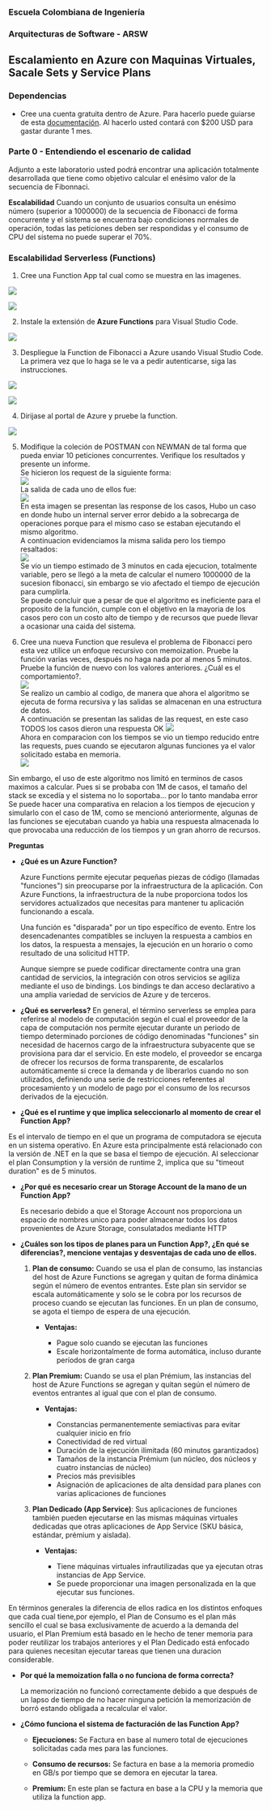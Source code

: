﻿### Escuela Colombiana de Ingeniería
### Arquitecturas de Software - ARSW

## Escalamiento en Azure con Maquinas Virtuales, Sacale Sets y Service Plans

### Dependencias
* Cree una cuenta gratuita dentro de Azure. Para hacerlo puede guiarse de esta [documentación](https://azure.microsoft.com/en-us/free/search/?&ef_id=Cj0KCQiA2ITuBRDkARIsAMK9Q7MuvuTqIfK15LWfaM7bLL_QsBbC5XhJJezUbcfx-qAnfPjH568chTMaAkAsEALw_wcB:G:s&OCID=AID2000068_SEM_alOkB9ZE&MarinID=alOkB9ZE_368060503322_%2Bazure_b_c__79187603991_kwd-23159435208&lnkd=Google_Azure_Brand&dclid=CjgKEAiA2ITuBRDchty8lqPlzS4SJAC3x4k1mAxU7XNhWdOSESfffUnMNjLWcAIuikQnj3C4U8xRG_D_BwE). Al hacerlo usted contará con $200 USD para gastar durante 1 mes.

### Parte 0 - Entendiendo el escenario de calidad

Adjunto a este laboratorio usted podrá encontrar una aplicación totalmente desarrollada que tiene como objetivo calcular el enésimo valor de la secuencia de Fibonnaci.

**Escalabilidad**
Cuando un conjunto de usuarios consulta un enésimo número (superior a 1000000) de la secuencia de Fibonacci de forma concurrente y el sistema se encuentra bajo condiciones normales de operación, todas las peticiones deben ser respondidas y el consumo de CPU del sistema no puede superar el 70%.

### Escalabilidad Serverless (Functions)

1. Cree una Function App tal cual como se muestra en las  imagenes.

![](images/part3/part3-function-config.png)

![](images/part3/part3-function-configii.png)

2. Instale la extensión de **Azure Functions** para Visual Studio Code.

![](images/part3/part3-install-extension.png)

3. Despliegue la Function de Fibonacci a Azure usando Visual Studio Code. La primera vez que lo haga se le va a pedir autenticarse, siga las instrucciones.

![](images/part3/part3-deploy-function-1.png)

![](images/part3/part3-deploy-function-2.png)

4. Dirijase al portal de Azure y pruebe la function.

![](images/part3/part3-test-function.png)

5. Modifique la coleción de POSTMAN con NEWMAN de tal forma que pueda enviar 10 peticiones concurrentes. Verifique los resultados y presente un informe.  
Se hicieron los request de la siguiente forma:  
![](images/AlgoritmoNormal/1.png)  
La salida de cada uno de ellos fue:  
![](images/AlgoritmoNormal/2.png)  
En esta imagen se presentan las response de los casos, Hubo un caso en donde hubo un internal server error debido a la sobrecarga de operaciones porque para el mismo caso se estaban ejecutando el mismo algoritmo.  
A continuacion evidenciamos la misma salida pero los tiempo resaltados:  
![](images/AlgoritmoNormal/2.png)  
Se vio un tiempo estimado de 3 minutos en cada ejecucion, totalmente variable, pero se llegó a la meta de calcular el numero 1000000 de la sucesion fibonacci, sin embargo se vio afectado el tiempo de ejecución para cumplirla.  
Se puede concluir que a pesar de que el algoritmo es ineficiente para el proposito de la función, cumple con el objetivo en la mayoria de los casos pero con un costo alto de tiempo y de recursos que puede llevar a ocasionar una caida del sistema.

6. Cree una nueva Function que resuleva el problema de Fibonacci pero esta vez utilice un enfoque recursivo con memoization. Pruebe la función varias veces, después no haga nada por al menos 5 minutos. Pruebe la función de nuevo con los valores anteriores. ¿Cuál es el comportamiento?.  
![](images/AlgoritmoNuevo/1.png)  
Se realizo un cambio al codigo, de manera que ahora el algoritmo se ejecuta de forma recursiva y las salidas se almacenan en una estructura de datos.  
A continuación se presentan las salidas de las request, en este caso TODOS los casos dieron una respuesta OK 
![](images/AlgoritmoNuevo/2.png)  
Ahora en comparacion con los tiempos se vio un tiempo reducido entre las requests, pues cuando se ejecutaron algunas funciones ya el valor solicitado estaba en memoria.  
![](images/AlgoritmoNuevo/3.png)  
  
Sin embargo, el uso de este algoritmo nos limitó en terminos de casos maximos a calcular. Pues si se probaba con 1M de casos, el tamaño del stack se excedía y el sistema no lo soportaba... por lo tanto mandaba error  
Se puede hacer una comparativa en relacion a los tiempos de ejecucion y simularlo con el caso de 1M, como se mencionó anteriormente, algunas de las funciones se ejecutaban cuando ya habia una respuesta almacenada lo que provocaba una reducción de los tiempos y un gran ahorro de recursos.

**Preguntas**

* **¿Qué es un Azure Function?**

  Azure Functions permite ejecutar pequeñas piezas de código (llamadas "funciones") sin preocuparse por la infraestructura de la          aplicación. Con Azure Functions, la infraestructura de la nube proporciona todos los servidores actualizados que necesitas  para mantener tu aplicación funcionando a escala.

   Una función es "disparada" por un tipo específico de evento. Entre los desencadenantes compatibles se incluyen la respuesta a cambios en los datos, la respuesta a mensajes, la ejecución en un horario o como resultado de una solicitud HTTP.

   Aunque siempre se puede codificar directamente contra una gran cantidad de servicios, la integración con otros servicios se 
   agiliza mediante el uso de bindings. Los bindings te dan acceso declarativo a una amplia variedad de servicios de Azure y de 
   terceros.
    
* **¿Qué es serverless?**
    En general, el término serverless se emplea para referirse al modelo de computación según el cual el proveedor de la capa de computación nos permite ejecutar durante un periodo de tiempo determinado porciones de código denominadas "funciones" sin necesidad de hacernos cargo de la infraestructura subyacente que se provisiona para dar el servicio. En este modelo, el proveedor se encarga de ofrecer los recursos de forma transparente, de escalarlos automáticamente si crece la demanda y de liberarlos cuando no son utilizados, definiendo una serie de restricciones referentes al procesamiento y un modelo de pago por el consumo de los recursos derivados de la ejecución.
    
* **¿Qué es el runtime y que implica seleccionarlo al momento de crear el Function App?**

Es el intervalo de tiempo en el que un programa de computadora se ejecuta en un sistema operativo. En Azure esta principalmente está relacionado con la versión de .NET en la que se basa el tiempo de ejecución.
  Al seleccionar el plan Consumption y la versión de runtime 2, implica que su "timeout duration" es de 5 minutos.
  
* **¿Por qué es necesario crear un Storage Account de la mano de un Function App?**

  Es necesario debido a que el Storage Account nos proporciona un espacio de nombres unico para poder almacenar todos los datos  
  provenientes de Azure   Storage, consulatados mediante HTTP
  
* **¿Cuáles son los tipos de planes para un Function App?, ¿En qué se diferencias?, mencione ventajas y desventajas de cada uno de ellos.**
  
  1. **Plan de consumo:** Cuando se usa el plan de consumo, las instancias del host de Azure Functions se agregan y quitan de forma dinámica según el número de eventos entrantes. Este plan sin servidor se escala automáticamente y solo se le cobra por los  recursos de proceso cuando se ejecutan las funciones. En un plan de consumo, se agota el tiempo de espera de una ejecución.

      * **Ventajas:**

        * Pague solo cuando se ejecutan las funciones
        * Escale horizontalmente de forma automática, incluso durante períodos de gran carga

  2. **Plan Premium:** Cuando se usa el plan Prémium, las instancias del host de Azure Functions se agregan y quitan según el número  de eventos entrantes al igual que con el plan de consumo.
  
      * **Ventajas:**
      
        * Constancias permanentemente semiactivas para evitar cualquier inicio en frío
        * Conectividad de red virtual
        * Duración de la ejecución ilimitada (60 minutos garantizados)
        * Tamaños de la instancia Prémium (un núcleo, dos núcleos y cuatro instancias de núcleo)
        * Precios más previsibles
        * Asignación de aplicaciones de alta densidad para planes con varias aplicaciones de funciones
        
  3. **Plan Dedicado (App Service)**: Sus aplicaciones de funciones también pueden ejecutarse en las mismas máquinas virtuales   dedicadas que otras aplicaciones de App Service (SKU básica, estándar, prémium y aislada).
 
        * **Ventajas:**
        
          * Tiene máquinas virtuales infrautilizadas que ya ejecutan otras instancias de App Service.
          * Se puede proporcionar una imagen personalizada en la que ejecutar sus funciones.
              
 En términos generales la diferencia de ellos radica en los distintos enfoques que cada cual tiene,por ejemplo, el Plan de Consumo es el plan más sencillo el cual se basa exclusivamente de acuerdo a la demanda del usuario, el Plan Premium está basado en le hecho de tener memoria para poder reutilizar los trabajos anteriores y el Plan Dedicado está enfocado para quienes necesitan ejecutar tareas que tienen una duracion considerable.
         
* **Por qué la memoization falla o no funciona de forma correcta?**

  La memorización no funcionó correctamente debido a que después de un lapso de tiempo de no hacer ninguna petición la memorización de borró estando obligada a recalcular el valor.
  
* **¿Cómo funciona el sistema de facturación de las Function App?**

     * **Ejecuciones:** Se Factura en base al numero total de ejecuciones solicitadas cada mes para las funciones.

     * **Consumo de recursos:** Se factura en base a la memoria promedio en GB/s por tiempo que se demora en ejecutar la tarea.

     * **Premium:** En este plan se factura en base a la CPU y la memoria que utiliza la function app.


